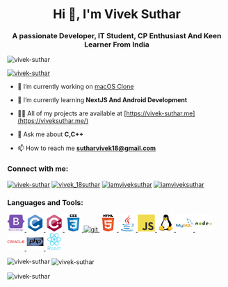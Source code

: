 <h1 align="center">Hi 👋, I'm Vivek Suthar</h1>
<h3 align="center">A passionate Developer, IT Student, CP Enthusiast And Keen Learner From India</h3>

<p align="left"> <img src="https://komarev.com/ghpvc/?username=vivek-suthar&label=Profile%20views&color=6bdaff&style=plastic" alt="vivek-suthar" /> </p>

<p align="left"> <a href="https://github.com/ryo-ma/github-profile-trophy"><img src="https://github-profile-trophy.vercel.app/?username=vivek-suthar" alt="vivek-suthar" /></a> </p>

- 🔭 I’m currently working on [macOS Clone](https://vivek-suthar.github.io/macOS-Clone/)

- 🌱 I’m currently learning **NextJS And Android Development**

- 👨‍💻 All of my projects are available at [https://vivek-suthar.me](https://viveksuthar.me/)

- 💬 Ask me about **C,C++**

- 📫 How to reach me **sutharvivek18@gmail.com**

<h3 align="left">Connect with me:</h3>
<p align="left">
<a href="https://linkedin.com/in/vivek-suthar" target="blank"><img align="center" src="https://raw.githubusercontent.com/rahuldkjain/github-profile-readme-generator/master/src/images/icons/Social/linked-in-alt.svg" alt="vivek-suthar" height="30" width="40" /></a>
<a href="https://www.codechef.com/users/vivek_18suthar" target="blank"><img align="center" src="https://cdn.jsdelivr.net/npm/simple-icons@3.1.0/icons/codechef.svg" alt="vivek_18suthar" height="30" width="40" /></a>
<a href="https://www.leetcode.com/iamviveksuthar" target="blank"><img align="center" src="https://raw.githubusercontent.com/rahuldkjain/github-profile-readme-generator/master/src/images/icons/Social/leet-code.svg" alt="iamviveksuthar" height="30" width="40" /></a>
<a href="https://auth.geeksforgeeks.org/user/iamviveksuthar" target="blank"><img align="center" src="https://raw.githubusercontent.com/rahuldkjain/github-profile-readme-generator/master/src/images/icons/Social/geeks-for-geeks.svg" alt="iamviveksuthar" height="30" width="40" /></a>
</p>

<h3 align="left">Languages and Tools:</h3>
<p align="left"> <a href="https://getbootstrap.com" target="_blank" rel="noreferrer"> <img src="https://raw.githubusercontent.com/devicons/devicon/master/icons/bootstrap/bootstrap-plain-wordmark.svg" alt="bootstrap" width="40" height="40"/> </a> <a href="https://www.cprogramming.com/" target="_blank" rel="noreferrer"> <img src="https://raw.githubusercontent.com/devicons/devicon/master/icons/c/c-original.svg" alt="c" width="40" height="40"/> </a> <a href="https://www.w3schools.com/cpp/" target="_blank" rel="noreferrer"> <img src="https://raw.githubusercontent.com/devicons/devicon/master/icons/cplusplus/cplusplus-original.svg" alt="cplusplus" width="40" height="40"/> </a> <a href="https://www.w3schools.com/css/" target="_blank" rel="noreferrer"> <img src="https://raw.githubusercontent.com/devicons/devicon/master/icons/css3/css3-original-wordmark.svg" alt="css3" width="40" height="40"/> </a> <a href="https://git-scm.com/" target="_blank" rel="noreferrer"> <img src="https://www.vectorlogo.zone/logos/git-scm/git-scm-icon.svg" alt="git" width="40" height="40"/> </a> <a href="https://www.w3.org/html/" target="_blank" rel="noreferrer"> <img src="https://raw.githubusercontent.com/devicons/devicon/master/icons/html5/html5-original-wordmark.svg" alt="html5" width="40" height="40"/> </a> <a href="https://www.java.com" target="_blank" rel="noreferrer"> <img src="https://raw.githubusercontent.com/devicons/devicon/master/icons/java/java-original.svg" alt="java" width="40" height="40"/> </a> <a href="https://developer.mozilla.org/en-US/docs/Web/JavaScript" target="_blank" rel="noreferrer"> <img src="https://raw.githubusercontent.com/devicons/devicon/master/icons/javascript/javascript-original.svg" alt="javascript" width="40" height="40"/> </a> <a href="https://www.linux.org/" target="_blank" rel="noreferrer"> <img src="https://raw.githubusercontent.com/devicons/devicon/master/icons/linux/linux-original.svg" alt="linux" width="40" height="40"/> </a> <a href="https://www.mysql.com/" target="_blank" rel="noreferrer"> <img src="https://raw.githubusercontent.com/devicons/devicon/master/icons/mysql/mysql-original-wordmark.svg" alt="mysql" width="40" height="40"/> </a> <a href="https://nodejs.org" target="_blank" rel="noreferrer"> <img src="https://raw.githubusercontent.com/devicons/devicon/master/icons/nodejs/nodejs-original-wordmark.svg" alt="nodejs" width="40" height="40"/> </a> <a href="https://www.oracle.com/" target="_blank" rel="noreferrer"> <img src="https://raw.githubusercontent.com/devicons/devicon/master/icons/oracle/oracle-original.svg" alt="oracle" width="40" height="40"/> </a> <a href="https://www.php.net" target="_blank" rel="noreferrer"> <img src="https://raw.githubusercontent.com/devicons/devicon/master/icons/php/php-original.svg" alt="php" width="40" height="40"/> </a> <a href="https://reactjs.org/" target="_blank" rel="noreferrer"> <img src="https://raw.githubusercontent.com/devicons/devicon/master/icons/react/react-original-wordmark.svg" alt="react" width="40" height="40"/> </a> </p>

<p><img align="left" src="https://github-readme-stats.vercel.app/api/top-langs?username=vivek-suthar&show_icons=true&theme=dark&locale=en&layout=compact" alt="vivek-suthar" /></p>

<p>&nbsp;<img align="center" src="https://github-readme-stats.vercel.app/api?username=vivek-suthar&show_icons=true&theme=dark&cache_seconds=1200&locale=en" alt="vivek-suthar" /></p>

<p><img align="center" src="https://github-readme-streak-stats.herokuapp.com/?user=vivek-suthar&theme=dark" alt="vivek-suthar" /></p>
